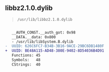 ## libbz2.1.0.dylib

> `/usr/lib/libbz2.1.0.dylib`

```diff

   __AUTH_CONST.__auth_got: 0x98
   __DATA.__data: 0x800
   - /usr/lib/libSystem.B.dylib
-  UUID: 626C6FC7-B34B-3B16-9ACE-29BC6DB1480F
+  UUID: BE48A115-AD48-380E-9402-8D54036B4D91
   Functions: 45
   Symbols:   48
   CStrings:  40

```
